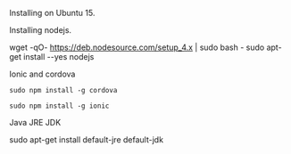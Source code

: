 Installing on Ubuntu 15.

Installing nodejs.

wget -qO- https://deb.nodesource.com/setup_4.x | sudo bash -
sudo apt-get install --yes nodejs

Ionic and cordova

    sudo npm install -g cordova 

    sudo npm install -g ionic

Java JRE JDK

sudo apt-get install default-jre default-jdk



